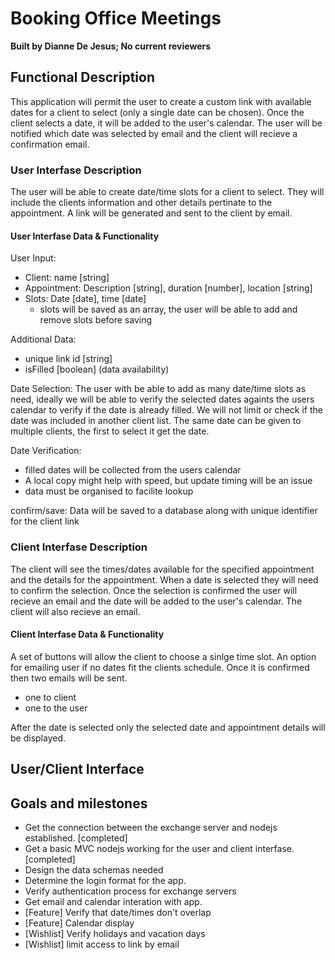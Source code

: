 # Booking Office Meetings
**Built by Dianne De Jesus; No current reviewers**
  
## Functional Description
This application will permit the user to create a custom link with available dates for a client to select (only a single date can be chosen). Once the client selects a date, it will be added to the user's calendar. The user will be notified which date was selected by email and the client will recieve a confirmation email.

### User Interfase Description
The user will be able to create date/time slots for a client to select. They will include the clients information and other details pertinate to the appointment. A link will be generated and sent to the client by email.

#### User Interfase Data & Functionality
User Input:
- Client: name [string]
- Appointment: Description [string], duration [number], location [string]
- Slots: Date [date], time [date]
    - slots will be saved as an array, the user will be able to add and remove slots before saving
 
 Additional Data:
 - unique link id [string]
 - isFilled [boolean] (data availability)

Date Selection:
The user with be able to add as many date/time slots as need, ideally we will be able to verify the selected dates againts the users calendar to verify if the date is already filled. We will not limit or check if the date was included in another client list. The same date can be given to multiple clients, the first to select it get the date.

Date Verification:
- filled dates will be collected from the users calendar
- A local copy might help with speed, but update timing will be an issue
- data must be organised to facilite lookup

confirm/save:
Data will be saved to a database along with unique identifier for the client link

<!-- delete:
permitly removes an appointment selection -->


### Client Interfase Description
The client will see the times/dates available for the specified appointment and the details for the appointment. When a date is selected they will need to confirm the selection. Once the selection is confirmed the user will recieve an email and the date will be added to the user's calendar. The client will also recieve an email.

#### Client Interfase Data & Functionality
A set of buttons will allow the client to choose a sinlge time slot. An option for emailing user if no dates fit the clients schedule. Once it is confirmed then two emails will be sent.
- one to client
- one to the user

After the date is selected only the selected date and appointment details will be displayed.


<!-- With this section, you’re trying to answer a simple question: What does the software do? Of course, to answer this question thoroughly, you’ll need to dig a little deeper. In your functional description, you should cover error handling, one-time startup procedures, user limitations, and other similar details.  -->

## User/Client Interface
<!-- There’s a good chance your coding project is going to be an application, which means it will have a user interface. (If your project is a library or something similar, there won’t be an interface.) As clients, UX designers, and programmers discuss and plan the user interface, it’s easy for the lines to get crossed. If the client doesn’t adequately communicate their vision, your teams might build out the user interface only to have the design shot down.  

Here’s the good news: These mishaps are, for the most part, entirely avoidable. You just need to discuss a few questions with the client before you start developing. Do certain elements of the interface change (animations)? Which elements are buttons? How many unique screens can the user navigate to? And, of course, what does all of this actually look like?

And there’s more good news: Wireframe diagrams can help you answer all of these questions! As your client shares their vision for the user interface (perhaps sending rough sketches), your teams should build out wireframe diagrams.

Once these wireframes are approved by the client, include them in the user interface section of your software design document.

illustration of people working together
Learn how to create a low-fidelity wireframe in Lucidchart to include within your software design document. -->

## Goals and milestones
- Get the connection between the exchange server and nodejs established. [completed]
- Get a basic MVC nodejs working for the user and client interfase. [completed]
- Design the data schemas needed
- Determine the login format for the app.
- Verify authentication process for exchange servers
- Get email and calendar interation with app.
- [Feature] Verify that date/times don't overlap
- [Feature] Calendar display
- [Wishlist] Verify holidays and vacation days
- [Wishlist] limit access to link by email


<!-- Instead of approaching your project as a single drawn-out process, you might find it helpful to break it down into more manageable pieces. (This is true for the project’s timeline and the code itself.) At the most macro level, you have an overarching goal: What problem is your software addressing? Who will be using it?

Below that, you have a set of milestones. Milestones are essentially checkpoints—they help stakeholders know when certain aspects of the project will be completed. These milestones are for both internal use and external use. Within your team, they help keep your engineering team on track. You can also use them to show the client measurable steps your teams are taking to finish the project.  -->

<!-- ## Prioritization
As you begin to break the project into smaller features and user stories, you’ll want to rank them according to priority. To do this, plot each feature on a prioritization matrix, a four-quadrant graph that helps you sort features according to urgency and impact. The horizontal axis runs from low to high urgency; the vertical axis runs from low to high impact.

Based on the quadrant each feature falls into, decide whether to include it in your minimum viable product (MVP). Features in the upper-right quadrant (high urgency, high impact) should be included in your MVP. With features in the bottom-right (high urgency, low impact) and upper-left (low urgency, high impact) quadrants, use your discretion to decide if they are a part of your MVP. Features in the bottom-left quadrant (low urgency, low impact) should not be included in your minimum viable product.

## Current and proposed solutions
You’re building software to address a problem, but yours might not be the first attempt at a solution. There’s a good chance a current (or existing) solution is in place—you’ll want to describe this solution in your SDD. 

You don’t need to get into the tiny details, but should at least write up a user story: How does a user interact with that solution? How is data handled?

Next, you’ll want to include a section outlining your proposed solution. If there’s an existing solution in place, why is your proposed solution needed? Now’s your chance to justify the project. You’ll want to explain this in as much technical detail as possible—after reading this section, another engineer should be able to build your proposed solution, or something like it, without any prior knowledge of the project.

## Timeline
The milestones section of your SDD should provide a general timeframe for non-engineering stakeholders. This section is far more detailed and is mostly for the benefit of your engineering teams. In your timeline, include specific tasks and deadlines as well as the teams or individuals to which they’re assigned.  -->




<!--  -->
<!-- Pro tips for creating your software design documents
Just because you create a software design document and include each of the aforementioned sections doesn’t mean it’ll be effective. It’s a start, sure, but to get the most from your SDDs, keep these tips in mind. -->

<!-- Keep your language simple
When it comes to software design documents, clarity is key. There’s no need for flowery language and long, winding sentences—keep your sentences short and precise. Where appropriate, include bullet points or numbered lists. -->

<!-- Include visuals
Think back to your user interface section. Using wireframes, you’re able to accurately communicate a design that would be nearly impossible to describe in writing. You might find class diagrams, timelines, and other charts similarly useful throughout your SDD.  -->

<!-- Get feedback early
Your first draft of an SDD doesn’t necessarily need to be your last—it should be one of many. As you create a software design document for your project, send it to the client and other stakeholders. They might catch sections that need to be fleshed out or parts that are unclear that you missed. Once you’ve gotten their feedback, revise, revise, revise! -->

<!-- Update your SDD
Once you’ve written your software design document and gotten approval from stakeholders, don’t lock it away in some dusty drawer (or whatever the digital equivalent is). As your project progresses, team members should be referencing the SDD constantly. If there’s a delay, update your timeline. By treating an SDD as a living document, it will become an invaluable single source of truth. -->
